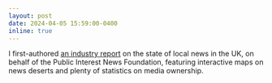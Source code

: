 ```yaml
---
layout: post
date: 2024-04-05 15:59:00-0400
inline: true
---
```


I first-authored <a href="https://www.publicinterestnews.org.uk/local-news-map-report-2024">an industry report</a> on the state of local news in the UK, on behalf of the Public Interest News Foundation, featuring interactive maps on news deserts and plenty of statistics on media ownership.

